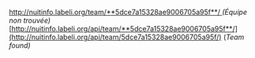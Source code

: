 [
http://nuitinfo.labeli.org/team/**5dce7a15328ae9006705a95f**/ ](
http://nuitinfo.labeli.org/team/5dce7a15328ae9006705a95f/ )_(Équipe non trouvée)_
[http://nuitinfo.labeli.org/api/team/**5dce7a15328ae9006705a95f**/](http://nuitinfo.labeli.org/api/team/5dce7a15328ae9006705a95f/) (_Team found)_
